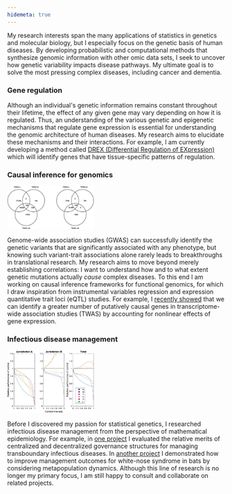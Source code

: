 ```yaml
---
hidemeta: true
---
```


My research interests span the many applications of statistics in genetics and molecular biology, but I especially focus on the genetic basis of human diseases. By developing probabilistic and computational methods that synthesize genomic information with other omic data sets, I seek to uncover how genetic variability impacts disease pathways. My ultimate goal is to solve the most pressing complex diseases, including cancer and dementia.

### Gene regulation

Although an individual's genetic information remains constant throughout their lifetime, the effect of any given gene may vary depending on how it is regulated. Thus, an understanding of the various genetic and epigenetic mechanisms that regulate gene expression is essential for understanding the genomic architecture of human diseases. My research aims to elucidate these mechanisms and their interactions. For example, I am currently developing a method called [DREX (Differential Regulation of EXpression)](https://github.com/MykMal/drex) which will identify genes that have tissue-specific patterns of regulation.

### Causal inference for genomics

<img src="nonlinear_TWAS.jpeg" alt="nonlinear TWAS results" width="200"/>

Genome-wide association studies (GWAS) can successfully identify the genetic variants that are significantly associated with any phenotype, but knowing such variant-trait associations alone rarely leads to breakthroughs in translational research. My research aims to move beyond merely establishing correlations: I want to understand how and to what extent genetic mutations actually *cause* complex diseases. To this end I am working on causal inference frameworks for functional genomics, for which I draw inspiration from instrumental variables regression and expression quantitative trait loci (eQTL) studies. For example, I [recently showed](https://doi.org/10.1093/hmg/ddac015) that we can identify a greater number of putatively causal genes in transcriptome-wide association studies (TWAS) by accounting for nonlinear effects of gene expression.

### Infectious disease management

<img src="decentralized_simulation.webp" alt="decentralized management simulation" width="200"/>

Before I discovered my passion for statistical genetics, I researched infectious disease management from the perspective of mathematical epidemiology. For example, in [one project](https://doi.org/10.1186/s12889-021-11797-3) I evaluated the relative merits of centralized and decentralized governance structures for managing transboundary infectious diseases. In [another project](https://doi.org/10.1111/nrm.12304) I demonstrated how to improve management outcomes for white-nose syndrome in bats by considering metapopulation dynamics. Although this line of research is no longer my primary focus, I am still happy to consult and collaborate on related projects.

